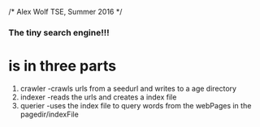 /*
Alex Wolf TSE, Summer 2016
*/

### The tiny search engine!!!
# is in three parts
1. crawler
-crawls urls from a seedurl and writes to a age directory
2. indexer
-reads the urls and creates a index file
3. querier
-uses the index file to query words from the webPages in the pagedir/indexFile
